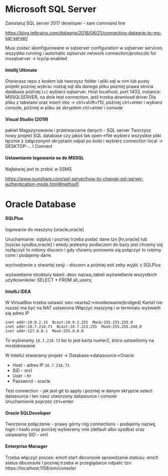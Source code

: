 # Microsoft SQL Server

Zainstaluj SQL server 2017 developer - sam command line

https://blog.jetbrains.com/datagrip/2016/06/21/connecting-datagrip-to-ms-sql-server/

Musi zostać skonfigurowane w sqlserver configuration w sqlserver services wszystko running i automatic
sqlserver network connection/protocols for mssqlserver -> tcp/ip enabled

#### Intellij Ultimate
Otwierasz repo z kodem lub tworzysz folder i pliki sql w nim lub pusty projekt pozniej wybrac rodzaj sql dla danego pliku pozniej prawa strona datebase później (+) wybierz sqlserver. Host localhost, port 1433, instance: MSSQLSERVER, na dole test connection, jeśli trzeba download driver
Dla pliku z tabelami oraz insert into -> ctrl+shift+f10, później ctrl+enter i wybierz console, później w pliku ze skryptem ctrl+enter i console

#### Visual Studio (2019) 
pakiet Magazynowanie i przetwarzanie danych - SQL server
Tworzysz nowy projekt SQL database czy jakoś tak
open->file wybierz wszystkie pliki łącznie z załączonymi skryptami
odpal po kolei i wybierz connection local -> DESKTOP-... I Connect

#### Ustawnianie logowania sa do MSSQL
Najłatwiej jest to zrobić w SSMS

https://www.isunshare.com/sql-server/how-to-change-sql-server-authentication-mode.html#method1


# Oracle Database

#### SQLPlus

logowanie do maszyny [oracle,oracle]

Uruchamianie: sqlplus i pozniej trzeba podać dane tzn [hr,oracle] lub [sys/as sysdba,oracle]
i wtedy jestesmy podlaczeni do bazy jest chcemy się rozłączyć to robimy disconn i gdy chcemy ponownie się połączyć to robimy conn i podajemy dane.

wychodzenie z otwartej sesji - disconn a później exit zeby wyjść z SQLPlus

wyświetlanie struktury tabeli: desc nazwa_tabeli
wyświetlanie wszystkich użytkowników: SELECT * FROM all_users;

#### IntelliJ IDEA
W VirtualBox trzeba ustawić 
siec->karta2->mostkowanie(bridged)
Karta1 nie ruszać ma być na NAT ustawiona
Włączyć maszynę i w terminalu wyświetli się adres IP<br/>
```
inet addr:10.0.2.15  Bcast:10.0.2.255  Mask:255.255.255.0
inet addr:10.7.218.73  Bcast:10.7.223.255  Mask:255.255.248.0
inet addr:127.0.0.1  Mask:255.0.0.0
```
To wybieramy `10.7.218.73` bo to jest karta numer2, która ustawilismy na mostokowanie

W IntelliJ otwieramy projekt -> Database->datasource->Oracle
* Host - adres IP `10.7.218.73`
* SID - orcl
* User - hr
* Password - oracle

Test connection - jak jest git to apply i pozniej w danym skrypcie select datasource
i ten nasz utworzony datasource i console <br/>
Uruchamienie poprzez ctrl+enter


#### Oracle SQLDeveloper
Tworzenie połączenie - prawy górny róg connections - podajemy nazwę, login i hasło oraz poniżej wybieramy role (default albo sysdba) oraz ustawiamy SID - orcl

#### Enterprise Manager
Trzeba włączyć proces: emctl start dbconsole
sprawdzanie statusu: emctl status dbconsole
I pozniej trzeba w przeglądarce odpalic tzn: https://localhost:1158/em/console/
